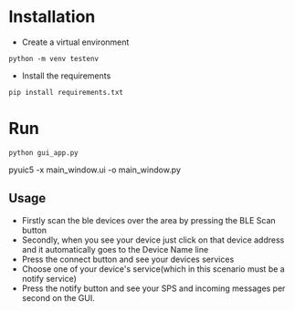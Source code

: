 # Installation

- Create a virtual environment 

```
python -m venv testenv
```

- Install the requirements

```
pip install requirements.txt
```

# Run
```
python gui_app.py
```

pyuic5 -x main_window.ui -o main_window.py

## Usage

- Firstly scan the ble devices over the area by pressing the BLE Scan button
- Secondly, when you see your device just click on that device address and it automatically goes to the Device Name line
- Press the connect button and see your devices services
- Choose one of your device's service(which in this scenario must be a notify service)
- Press the notify button and see your SPS and incoming messages per second on the GUI.  